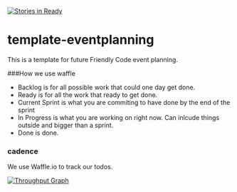 [![Stories in Ready](https://badge.waffle.io/Allen616/template-eventplanning.png?label=ready&title=Ready)](https://waffle.io/Allen616/template-eventplanning)
# template-eventplanning
This is a template for future Friendly Code event planning.

###How we use waffle

* Backlog is for all possible work that could one day get done.
* Ready is for all the work that ready to get done.
* Current Sprint is what you are commiting to have done by the end of the sprint
* In Progress is what you are working on right now. Can inlcude things outside and bigger than a sprint.
* Done is done.

### cadence
We use Waffle.io to track our todos.


[![Throughput Graph](https://graphs.waffle.io/Allen616/template-eventplanning/throughput.svg)](https://waffle.io/Allen616/template-eventplanning/metrics)
